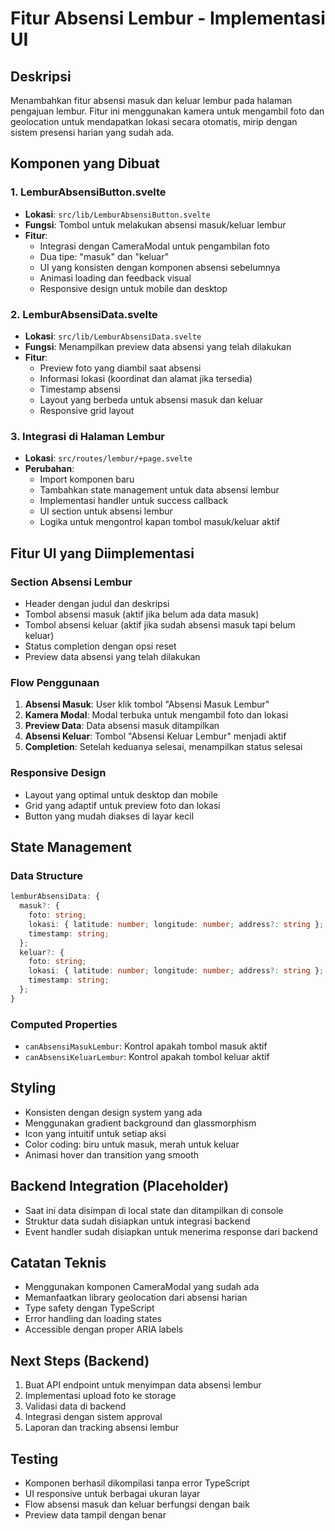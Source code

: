# Fitur Absensi Lembur - Implementasi UI

## Deskripsi

Menambahkan fitur absensi masuk dan keluar lembur pada halaman pengajuan lembur. Fitur ini menggunakan kamera untuk mengambil foto dan geolocation untuk mendapatkan lokasi secara otomatis, mirip dengan sistem presensi harian yang sudah ada.

## Komponen yang Dibuat

### 1. LemburAbsensiButton.svelte

- **Lokasi**: `src/lib/LemburAbsensiButton.svelte`
- **Fungsi**: Tombol untuk melakukan absensi masuk/keluar lembur
- **Fitur**:
  - Integrasi dengan CameraModal untuk pengambilan foto
  - Dua tipe: "masuk" dan "keluar"
  - UI yang konsisten dengan komponen absensi sebelumnya
  - Animasi loading dan feedback visual
  - Responsive design untuk mobile dan desktop

### 2. LemburAbsensiData.svelte

- **Lokasi**: `src/lib/LemburAbsensiData.svelte`
- **Fungsi**: Menampilkan preview data absensi yang telah dilakukan
- **Fitur**:
  - Preview foto yang diambil saat absensi
  - Informasi lokasi (koordinat dan alamat jika tersedia)
  - Timestamp absensi
  - Layout yang berbeda untuk absensi masuk dan keluar
  - Responsive grid layout

### 3. Integrasi di Halaman Lembur

- **Lokasi**: `src/routes/lembur/+page.svelte`
- **Perubahan**:
  - Import komponen baru
  - Tambahkan state management untuk data absensi lembur
  - Implementasi handler untuk success callback
  - UI section untuk absensi lembur
  - Logika untuk mengontrol kapan tombol masuk/keluar aktif

## Fitur UI yang Diimplementasi

### Section Absensi Lembur

- Header dengan judul dan deskripsi
- Tombol absensi masuk (aktif jika belum ada data masuk)
- Tombol absensi keluar (aktif jika sudah absensi masuk tapi belum keluar)
- Status completion dengan opsi reset
- Preview data absensi yang telah dilakukan

### Flow Penggunaan

1. **Absensi Masuk**: User klik tombol "Absensi Masuk Lembur"
2. **Kamera Modal**: Modal terbuka untuk mengambil foto dan lokasi
3. **Preview Data**: Data absensi masuk ditampilkan
4. **Absensi Keluar**: Tombol "Absensi Keluar Lembur" menjadi aktif
5. **Completion**: Setelah keduanya selesai, menampilkan status selesai

### Responsive Design

- Layout yang optimal untuk desktop dan mobile
- Grid yang adaptif untuk preview foto dan lokasi
- Button yang mudah diakses di layar kecil

## State Management

### Data Structure

```typescript
lemburAbsensiData: {
  masuk?: {
    foto: string;
    lokasi: { latitude: number; longitude: number; address?: string };
    timestamp: string;
  };
  keluar?: {
    foto: string;
    lokasi: { latitude: number; longitude: number; address?: string };
    timestamp: string;
  };
}
```

### Computed Properties

- `canAbsensiMasukLembur`: Kontrol apakah tombol masuk aktif
- `canAbsensiKeluarLembur`: Kontrol apakah tombol keluar aktif

## Styling

- Konsisten dengan design system yang ada
- Menggunakan gradient background dan glassmorphism
- Icon yang intuitif untuk setiap aksi
- Color coding: biru untuk masuk, merah untuk keluar
- Animasi hover dan transition yang smooth

## Backend Integration (Placeholder)

- Saat ini data disimpan di local state dan ditampilkan di console
- Struktur data sudah disiapkan untuk integrasi backend
- Event handler sudah disiapkan untuk menerima response dari backend

## Catatan Teknis

- Menggunakan komponen CameraModal yang sudah ada
- Memanfaatkan library geolocation dari absensi harian
- Type safety dengan TypeScript
- Error handling dan loading states
- Accessible dengan proper ARIA labels

## Next Steps (Backend)

1. Buat API endpoint untuk menyimpan data absensi lembur
2. Implementasi upload foto ke storage
3. Validasi data di backend
4. Integrasi dengan sistem approval
5. Laporan dan tracking absensi lembur

## Testing

- Komponen berhasil dikompilasi tanpa error TypeScript
- UI responsive untuk berbagai ukuran layar
- Flow absensi masuk dan keluar berfungsi dengan baik
- Preview data tampil dengan benar
